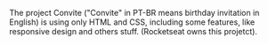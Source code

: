 The project Convite ("Convite" in PT-BR means birthday invitation in English) is using only HTML and CSS, including some features, like responsive design and others stuff.
(Rocketseat owns this projetct).

